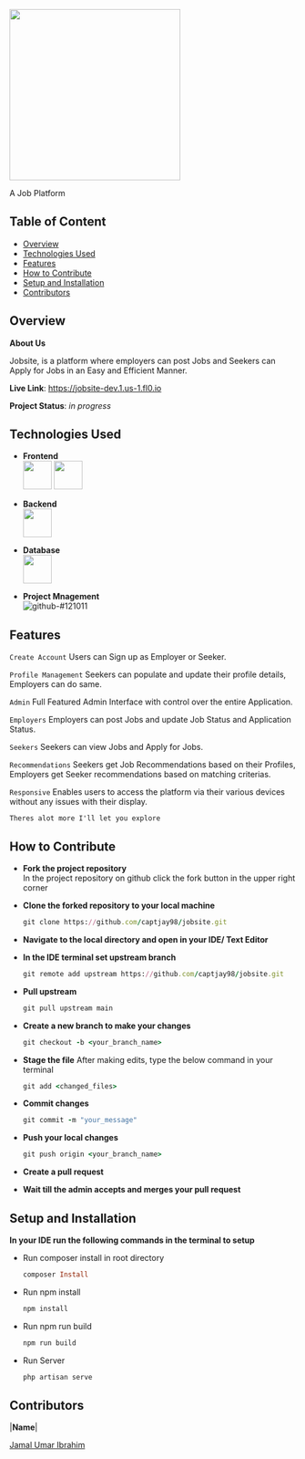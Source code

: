 <p align="left">
    <img height= "300px" src="https://i.imgur.com/ZvHWrFn.png">
<p/>

 A Job Platform

## Table of Content
* [Overview](#overview)
* [Technologies Used](#technologies-used)
* [Features](#features)
* [How to Contribute](#how-to-contribute)
* [Setup and Installation](#setup-and-installation)
* [Contributors](#contributors)

## Overview
__About Us__

Jobsite, is a platform where employers can post Jobs and Seekers can Apply for Jobs in an Easy and Efficient Manner.

__Live Link__: https://jobsite-dev.1.us-1.fl0.io

__Project Status__: _in progress_

## Technologies Used
  - __Frontend__ <br/>
    <img height=50 src="https://cdn.jsdelivr.net/gh/devicons/devicon/icons/vuejs/vuejs-original.svg"/>
    <img height=50 src="https://cdn.jsdelivr.net/gh/devicons/devicon/icons/tailwindcss/tailwindcss-plain.svg"/>

  - __Backend__ <br/>
    <img height=50 src="https://cdn.jsdelivr.net/gh/devicons/devicon/icons/laravel/laravel-plain.svg"/>

  - __Database__ <br/>
    <img height=50 src="https://cdn.jsdelivr.net/gh/devicons/devicon/icons/postgresql/postgresql-plain.svg" />
  
  - __Project Mnagement__ <br/>
    ![github-#121011](https://user-images.githubusercontent.com/72948572/183911700-45ab5ec7-8f95-41ce-8d0e-616ddca2827f.svg)

## Features
  `Create Account` Users can Sign up as Employer or Seeker.

  
  `Profile Management` Seekers can populate and update their profile details, Employers can do same.

  
  `Admin` Full Featured Admin Interface with control over the entire Application.

  
  `Employers` Employers can post Jobs and update Job Status and Application Status.

  
  `Seekers` Seekers can view Jobs and Apply for Jobs.

  
  `Recommendations` Seekers get Job Recommendations based on their Profiles, Employers get Seeker recommendations based on matching criterias.

  
  `Responsive` Enables users to access the platform via their various devices without any issues with their display.

  
  `Theres alot more I'll let you explore`
  
## How to Contribute 
- __Fork the project repository__<br/>
In the project repository on github click the fork button in the upper right corner

- __Clone the forked repository to your local machine__

    ```ruby
    git clone https://github.com/captjay98/jobsite.git
    ```
- __Navigate to the local directory and open in your IDE/ Text Editor__

- __In the IDE terminal set upstream branch__

    ```ruby
    git remote add upstream https://github.com/captjay98/jobsite.git
    ```
- __Pull upstream__

    ```ruby
    git pull upstream main
    ```
    
- __Create a new branch to make your changes__

    ```ruby
    git checkout -b <your_branch_name>
    ```
    
- __Stage the file__
After making edits, type the below command in your terminal

    ```ruby
    git add <changed_files>
    ```
- __Commit changes__

    ```ruby
    git commit -m "your_message"
    ```
- __Push your local changes__

    ```ruby
    git push origin <your_branch_name>
    ```
    
- __Create a pull request__

- __Wait till the admin accepts and merges your pull request__

## Setup and Installation 
  __In your IDE run the following commands in the terminal to setup__

- Run composer install in root directory

    ``` ruby
    composer Install
    ``` 
- Run npm install

    ``` ruby
    npm install
    ``` 
- Run npm run build
    ``` ruby
    npm run build
    ```
- Run Server

    ``` ruby
    php artisan serve
    ```

## Contributors

|__Name__|

[Jamal Umar Ibrahim](https://github.com/captjay98)

